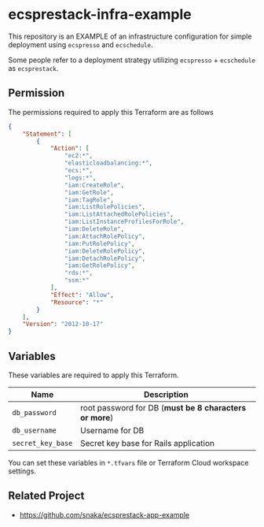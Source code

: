 # ecsprestack-infra-example

This repository is an EXAMPLE of an infrastructure configuration for simple deployment using `ecspresso` and `ecschedule`.

Some people refer to a deployment strategy utilizing `ecspresso` + `ecschedule` as `ecsprestack`.

## Permission

The permissions required to apply this Terraform are as follows

```json
{
    "Statement": [
        {
            "Action": [
                "ec2:*",
                "elasticloadbalancing:*",
                "ecs:*",
                "logs:*",
                "iam:CreateRole",
                "iam:GetRole",
                "iam:TagRole",
                "iam:ListRolePolicies",
                "iam:ListAttachedRolePolicies",
                "iam:ListInstanceProfilesForRole",
                "iam:DeleteRole",
                "iam:AttachRolePolicy",
                "iam:PutRolePolicy",
                "iam:DeleteRolePolicy",
                "iam:DetachRolePolicy",
                "iam:GetRolePolicy",
                "rds:*",
                "ssm:*"
            ],
            "Effect": "Allow",
            "Resource": "*"
        }
    ],
    "Version": "2012-10-17"
}
```

## Variables

These variables are required to apply this Terraform.

| Name | Description |
|------|-------------|
| `db_password` | root password for DB (**must be 8 characters or more**) |
| `db_username` | Username for DB |
| `secret_key_base` | Secret key base for Rails application |

You can set these variables in `*.tfvars` file or Terraform Cloud workspace settings.

## Related Project

- https://github.com/snaka/ecsprestack-app-example
